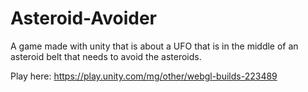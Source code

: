 # Asteroid-Avoider

A game made with unity that is about a UFO that is in the middle of an asteroid belt that needs to avoid the asteroids.

Play here: https://play.unity.com/mg/other/webgl-builds-223489
